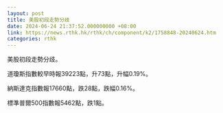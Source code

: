 ```yaml
---
layout: post
title: 美股初段走勢分歧
date: 2024-06-24 21:37:52.000000000 +08:00
link: https://news.rthk.hk/rthk/ch/component/k2/1758848-20240624.htm
categories: rthk
---
```


美股初段走勢分歧。

道瓊斯指數較早時報39223點，升73點，升幅0.19%。

納斯達克指數報17660點，跌28點，跌幅0.16%。

標準普爾500指數報5462點，跌1點。

